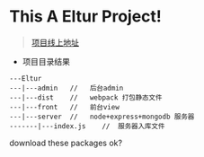 This A Eltur Project!
=========
>[项目线上地址](http://www.eltur.cn)  

 * 项目目录结果
 ```
 ---Eltur
 ---|---admin   //   后台admin
 ---|---dist    //   webpack 打包静态文件
 ---|---front   //   前台view
 ---|---server  //   node+express+mongodb 服务器
 -------|---index.js    //  服务器入库文件
 ```
download these packages ok?
